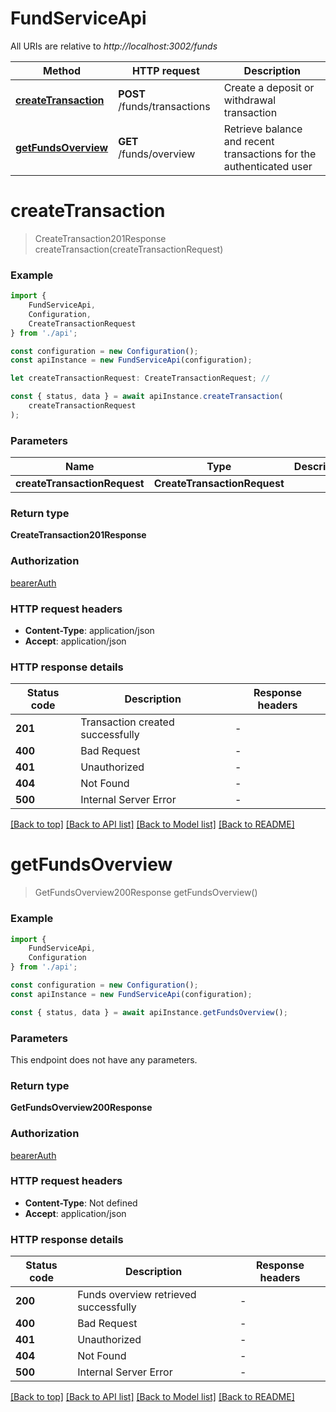 # FundServiceApi

All URIs are relative to *http://localhost:3002/funds*

|Method | HTTP request | Description|
|------------- | ------------- | -------------|
|[**createTransaction**](#createtransaction) | **POST** /funds/transactions | Create a deposit or withdrawal transaction|
|[**getFundsOverview**](#getfundsoverview) | **GET** /funds/overview | Retrieve balance and recent transactions for the authenticated user|

# **createTransaction**
> CreateTransaction201Response createTransaction(createTransactionRequest)


### Example

```typescript
import {
    FundServiceApi,
    Configuration,
    CreateTransactionRequest
} from './api';

const configuration = new Configuration();
const apiInstance = new FundServiceApi(configuration);

let createTransactionRequest: CreateTransactionRequest; //

const { status, data } = await apiInstance.createTransaction(
    createTransactionRequest
);
```

### Parameters

|Name | Type | Description  | Notes|
|------------- | ------------- | ------------- | -------------|
| **createTransactionRequest** | **CreateTransactionRequest**|  | |


### Return type

**CreateTransaction201Response**

### Authorization

[bearerAuth](../README.md#bearerAuth)

### HTTP request headers

 - **Content-Type**: application/json
 - **Accept**: application/json


### HTTP response details
| Status code | Description | Response headers |
|-------------|-------------|------------------|
|**201** | Transaction created successfully |  -  |
|**400** | Bad Request |  -  |
|**401** | Unauthorized |  -  |
|**404** | Not Found |  -  |
|**500** | Internal Server Error |  -  |

[[Back to top]](#) [[Back to API list]](../README.md#documentation-for-api-endpoints) [[Back to Model list]](../README.md#documentation-for-models) [[Back to README]](../README.md)

# **getFundsOverview**
> GetFundsOverview200Response getFundsOverview()


### Example

```typescript
import {
    FundServiceApi,
    Configuration
} from './api';

const configuration = new Configuration();
const apiInstance = new FundServiceApi(configuration);

const { status, data } = await apiInstance.getFundsOverview();
```

### Parameters
This endpoint does not have any parameters.


### Return type

**GetFundsOverview200Response**

### Authorization

[bearerAuth](../README.md#bearerAuth)

### HTTP request headers

 - **Content-Type**: Not defined
 - **Accept**: application/json


### HTTP response details
| Status code | Description | Response headers |
|-------------|-------------|------------------|
|**200** | Funds overview retrieved successfully |  -  |
|**400** | Bad Request |  -  |
|**401** | Unauthorized |  -  |
|**404** | Not Found |  -  |
|**500** | Internal Server Error |  -  |

[[Back to top]](#) [[Back to API list]](../README.md#documentation-for-api-endpoints) [[Back to Model list]](../README.md#documentation-for-models) [[Back to README]](../README.md)

